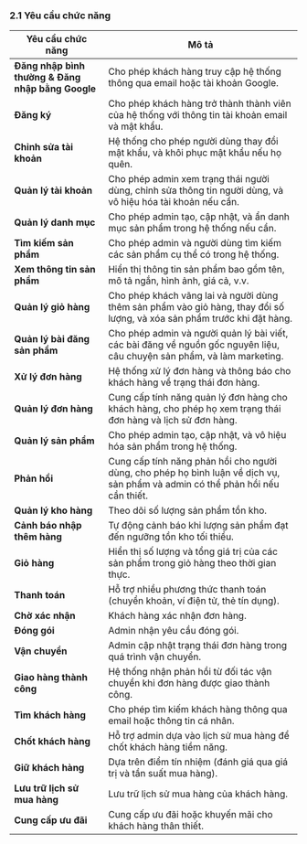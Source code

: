 
### 2.1 Yêu cầu chức năng

| **Yêu cầu chức năng**                             | **Mô tả**                                                                                                                      |
|---------------------------------------------------|--------------------------------------------------------------------------------------------------------------------------------|
| **Đăng nhập bình thường & Đăng nhập bằng Google** | Cho phép khách hàng truy cập hệ thống thông qua email hoặc tài khoản Google.                                                   |
| **Đăng ký**                                       | Cho phép khách hàng trở thành thành viên của hệ thống với thông tin tài khoản email và mật khẩu.                               |
| **Chỉnh sửa tài khoản**                           | Hệ thống cho phép người dùng thay đổi mật khẩu, và khôi phục mật khẩu nếu họ quên.                                             |
| **Quản lý tài khoản**                             | Cho phép admin xem trạng thái người dùng, chỉnh sửa thông tin người dùng, và vô hiệu hóa tài khoản nếu cần.                    |
| **Quản lý danh mục**                              | Cho phép admin tạo, cập nhật, và ẩn danh mục sản phẩm trong hệ thống nếu cần.                                                  |
| **Tìm kiếm sản phẩm**                             | Cho phép admin và người dùng tìm kiếm các sản phẩm cụ thể có trong hệ thống.                                                   |
| **Xem thông tin sản phẩm**                        | Hiển thị thông tin sản phẩm bao gồm tên, mô tả ngắn, hình ảnh, giá cả, v.v.                                                    |
| **Quản lý giỏ hàng**                              | Cho phép khách vãng lai và người dùng thêm sản phẩm vào giỏ hàng, thay đổi số lượng, và xóa sản phẩm trước khi đặt hàng.       |
| **Quản lý bài đăng sản phẩm**                     | Cho phép admin và người quản lý bài viết, các bài đăng về nguồn gốc nguyên liệu, câu chuyện sản phẩm, và làm marketing.        |
| **Xử lý đơn hàng**                                | Hệ thống xử lý đơn hàng và thông báo cho khách hàng về trạng thái đơn hàng.                                                    |
| **Quản lý đơn hàng**                              | Cung cấp tính năng quản lý đơn hàng cho khách hàng, cho phép họ xem trạng thái đơn hàng và lịch sử đơn hàng.                   |
| **Quản lý sản phẩm**                              | Cho phép admin tạo, cập nhật, và vô hiệu hóa sản phẩm trong hệ thống.                                                          |
| **Phản hồi**                                      | Cung cấp tính năng phản hồi cho người dùng, cho phép họ bình luận về dịch vụ, sản phẩm và admin có thể phản hồi nếu cần thiết. |
| **Quản lý kho hàng**                              | Theo dõi số lượng sản phẩm tồn kho.                                                                                            |
| **Cảnh báo nhập thêm hàng**                       | Tự động cảnh báo khi lượng sản phẩm đạt đến ngưỡng tồn kho tối thiểu.                                                          |
| **Giỏ hàng**                                      | Hiển thị số lượng và tổng giá trị của các sản phẩm trong giỏ hàng theo thời gian thực.                                         |
| **Thanh toán**                                    | Hỗ trợ nhiều phương thức thanh toán (chuyển khoản, ví điện tử, thẻ tín dụng).                                                  |
| **Chờ xác nhận**                                  | Khách hàng xác nhận đơn hàng.                                                                                                  |
| **Đóng gói**                                      | Admin nhận yêu cầu đóng gói.                                                                                                   |
| **Vận chuyển**                                    | Admin cập nhật trạng thái đơn hàng trong quá trình vận chuyển.                                                                 |
| **Giao hàng thành công**                          | Hệ thống nhận phản hồi từ đối tác vận chuyển khi đơn hàng được giao thành công.                                                |
| **Tìm khách hàng**                                | Cho phép tìm kiếm khách hàng thông qua email hoặc thông tin cá nhân.                                                           |
| **Chốt khách hàng**                               | Hỗ trợ admin dựa vào lịch sử mua hàng để chốt khách hàng tiềm năng.                                                            |
| **Giữ khách hàng**                                | Dựa trên điểm tín nhiệm (đánh giá qua giá trị và tần suất mua hàng).                                                           |
| **Lưu trữ lịch sử mua hàng**                      | Lưu trữ lịch sử mua hàng của khách hàng.                                                                                       |
| **Cung cấp ưu đãi**                               | Cung cấp ưu đãi hoặc khuyến mãi cho khách hàng thân thiết.                                                                     |
